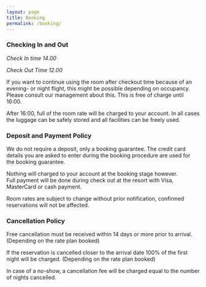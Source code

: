 ```yaml
---
layout: page
title: Booking
permalink: /booking/
---
```

### Checking In and Out

*Check In time 14.00*

*Check Out Time 12.00*

If you want to continue using the room after checkout time because of an evening- or night flight, this might be possible depending on occupancy. Please consult our management about this. This is free of charge until 16:00.

After 16:00, full of the room rate will be charged to your account. In all cases the luggage can be safely stored and all facilities can be freely used.

### Deposit and Payment Policy

We do not require a deposit, only a booking guarantee. The credit card details you are asked to enter during the booking procedure are used for the booking guarantee.

Nothing will charged to your account at the booking stage however.  
Full payment will be done during check out  at the resort with Visa, MasterCard or cash payment.  

Room rates are subject to change without prior notification, confirmed reservations will not be affected.

### Cancellation Policy

Free cancellation must be received within 14 days or more prior to arrival. (Depending on the rate plan booked)

If the reservation is cancelled closer to the arrival date 100% of the first night will be charged. (Depending on the rate plan booked)

In case of a no-show, a cancellation fee will be charged equal to the number of nights cancelled.
